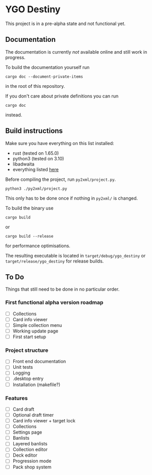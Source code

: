 # YGO Destiny

This project is in a pre-alpha state and not functional yet.

## Documentation
The documentation is currently *not* available online and still work in progress.

To build the documentation yourself run
```
cargo doc --document-private-items
```
in the root of this repository.

If you don't care about private definitions you can run
```
cargo doc
```
instead.

## Build instructions
Make sure you have everything on this list installed:
- rust (tested on 1.65.0)
- python3 (tested on 3.10)
- libadwaita
- everything listed [here](https://gtk-rs.org/gtk4-rs/git/book/installation.html)

Before compiling the project, run `py2xml/project.py`.

```
python3 ./py2xml/project.py
```

This only has to be done once if nothing in `py2xml/` is changed.

To build the binary use
```
cargo build
```
or
```
cargo build --release
```
for performance optimisations.

The resulting executable is located in `target/debug/ygo_destiny` or `target/release/ygo_destiny` for release builds.

## To Do

Things that still need to be done in no particular order.

### First functional alpha version roadmap
- [ ] Collections
- [ ] Card info viewer
- [ ] Simple collection menu
- [ ] Working update page
- [ ] First start setup

### Project structure
- [ ] Front end documentation
- [ ] Unit tests
- [ ] Logging
- [ ] .desktop entry
- [ ] Installation (makefile?)

### Features
- [ ] Card draft
- [ ] Optional draft timer
- [ ] Card info viewer + target lock
- [ ] Collections
- [ ] Settings page
- [ ] Banlists
- [ ] Layered banlists
- [ ] Collection editor
- [ ] Deck editor
- [ ] Progression mode
- [ ] Pack shop system

